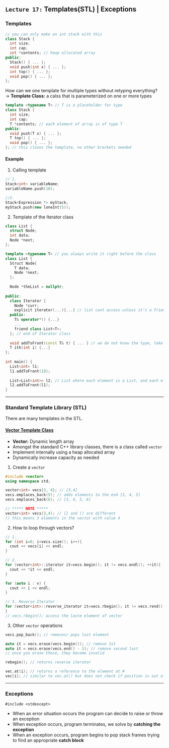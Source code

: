 ## `Lecture 17:` Templates(STL) | Exceptions


### Templates
```c++
// you can only make an int stack with this
class Stack { 
  int size;
  int cap;
  int *contents; // heap allocated array
public:
  Stack() { ... };
  void push(int x) { ... };
  int top() { ... };
  void pop() { ... };
};
```
How can we one template for multiple types without retyping everything? <br>
-> **Template Class:** a calss that is parameterized on one or more types 
```c++
template <typename T> // T is a placeholder for type
class Stack {
  int size;
  int cap;
  T *contents; // each element of array is of type T
public:
  void push(T x) { ... };
  T top() { ... };
  void pop() { ... };
}; // this closes the template, no other brackets needed 
```
#### Example
1. Calling template
```c++
// 1.
Stack<int> variableName; 
variableName.push(10); 

//2. 
Stack<Expression *> myStack;
myStack.push(new loneInt(5)); 
```
2. Template of the Iterator class
```C++
class List {
  struct Node;
  int data;
  Node *next;
};

template <typename T> // you always write it right before the class
class List {
  Struct Node{
    T data;
    Node *next;
  };
  
  Node *theList = nullptr;
  
public:
  class Iterator {
    Node *curr;
    explicit iterator(...){...} // list cant access unless it's a friend 
  public:
    T& operator*() {...}
    ...
    friend class List<T>;
  }; // end of Iterator class 
  
  void addToFront(const T& t) { ... } // we do not know the type, take const &
  T ith(int i) {...}
};
  
int main() {  
  List<int> l1;
  l1.addToFront(10);
  
  List<List<int>> l2; // List where each element is a List, and each element of that is an int 
  l2.addToFront(l1);
}
```
-----------------------------------------------------------------------------------------------------------------


### Standard Template Library (STL)
There are many templates in the STL.

#### [Vector Template Class](https://www.scss.tcd.ie/Martin.Emms/NLP/C++_notes/node87.html)
- **Vector:** Dynamic length array  
- Amongst the standard C++ library classes, there is a class called `vector`
- Implement internally using a heap allocated array 
- Dynamically increase capacity as needed 

1. Create a `vector`
```c++
#include <vector>
using namespace std; 

vector<int> vecs{3, 4}; // [3,4]
vecs.emplaces_back(5); // adds elements to the end [3, 4, 5]
vecs.emplaces_back(6); // [3, 4, 5, 6]

// ***** NOTE *****
vector<int> vecs(3,4); // {} and () are different 
// this means 3 elements in the vector with value 4
```

2. How to loop through vectors?
```c++
// 1.
for (int i=0; i<vecs.size(); i++){
  cout << vecs[i] << endl;
}

// 2.
for (vector<int>::iterator it=vecs.begin(); it != vecs.endl(); ++it){
  cout << *it << endl;
}

for (auto i : v) {
  cout << i << endl;
}

// 3. Reverse Iterator
for (vector<int>::reverse_iterator it=vecs.rbegin(); it != vecs.rend(); ++it){ // vector<int>::reverse_iterator can be reaplaced by auto
}
// vecs.rbegin(); access the laste element of vector
```

3. Other `vector` operations
```C++
vecs.pop_back(); // removes/ pops last element

auto it = vecs.erase(vecs.begin()); // remove 1st
auto it = vecs.erase(vecs.end() - 1); // remove second last
// once you erase these, they become invalid

rebegin(); // returns reverse iterator

vec.at(i); // returns a reference to the element at #
vec[i]; // similar to vec.at() but does not check if position is out of range
```
-------------------------------------------------------------------------------------------


### Exceptions
`#include <stdexcept>`
- When an error situation occurs the program can decide to raise or throw an exception
- When exception occurs, program terminates, we solve by **catching the exception**
- When an exception occurs, program begins to pop stack frames trying to find an appropriate **catch block**



